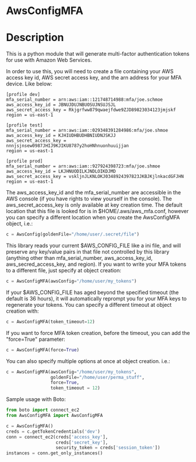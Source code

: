 AwsConfigMFA
=======================

Description
==========
This is a python module that will generate multi-factor authentication tokens
for use with Amazon Web Services.

In order to use this, you will need to create a file containing your AWS
access key id, AWS secret access key, and the arn address for your MFA
device. Like below:

```
[profile dev]
mfa_serial_number = arn:aws:iam::121748714988:mfa/joe.schmoe
aws_access_key_id = JBNUJDUJNBUOSUJNSUJSJL
aws_secret_access_key = Rkjgrfww879qwaejfdwe9ZJD89823034123jmjskf
region = us-east-1

[profile test]
mfa_serial_number = arn:aws:iam::029348391284986:mfa/joe.shmoe
aws_access_key_id = KJHIUDHBUDHBNIUDNJSKJJ
aws_secret_access_key = nnnjsjnsew0987JHIJ9KJIKU8787y2hoHNhnuonhuuijjan
region = us-east-1

[profile prod]
mfa_serial_number = arn:aws:iam::927924398723:mfa/joe.shmoe
aws_access_key_id = LKJHNUODILKJNDLOIKDJMD
aws_secret_access_key = vskljnJLKNLOKJ0348924397823JKBJKjlnkacdGFJHN
region = us-east-1
```

The aws_access_key_id and the mfa_serial_number are accessible in the
AWS console (if you have rights to view yourself in the console). The
aws_secret_access_key is only available at key creation time. The
default location that this file is looked for is in
$HOME/.aws/aws_mfa.conf, however you can specify a different location
when you create the AwsConfigMFA object, i.e.:
```python
c = AwsConfig(goldenFile="/home/user/.secret/file")
```

This library reads your current $AWS_CONFIG_FILE like a ini file, and
will preserve any key/value pairs in that file not controlled by this
library (anything other than mfa_serial_number, aws_access_key_id,
aws_secred_access_key, and region). If you want to write your MFA
tokens to a different file, just specify at object creation:
```python
c = AwsConfigMFA(awsConfig="/home/user/my_tokens")
```

If your $AWS_CONFIG_FILE has aged beyond the specified timeout (the
default is 36 hours), it will automatically reprompt you for your MFA
keys to regenerate your tokens. You can specify a different timeout at
object creation with:
```python
c = AwsConfigMFA(token_timeout=12)
```

If you want to force MFA token creation, before the timeout, you can
add the "force=True" parameter:
```python
c = AwsConfigMFA(force=True)
```

You can also specify multiple options at once at object creation. i.e.:
```python
c = AwsConfigMFA(awsConfig="/home/user/my_tokens",
                 goldenFile="/home/user/perma_stuff",
                 force=True,
                 token_timeout = 12)
```

Sample usage with Boto:
```python
from boto import connect_ec2
from AwsConfigMFA import AwsConfigMFA

c = AwsConfigMFA()
creds = c.getTokenCredentials('dev')
conn = connect_ec2(creds['access_key'],
                   creds['secret_key'],
                   security_token = creds['session_token'])
instances = conn.get_only_instances()
```


